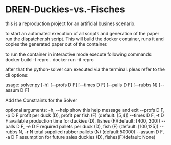 # DREN-Duckies-vs.-Fisches
this is a reproduction project for an artificial busines scenario.

to start an automated execution of all scripts and generation of the paper run the dispatcher.sh script.
This will build the docker container, runs it and copies the generated paper out of the container.


to run the container in interactive mode execute following commands:
docker build -t repro .
docker run -it repro

after that the python-solver can executed via the terminal. 
pleas refer to the cli options:

usage: solver.py [-h] [--profs D F] [--times D F] [--palls D F] [--rubbs N] [--assum D F]

Add the Constraints for the Solver

optional arguments:
  -h, --help           show this help message and exit
  --profs D F, -p D F  profit per duck (D), profit per fish (F) (default: [5,4])
  --times D F, -t D F  available production time for duckies (D), fishes (F)(default: [400, 300])
  --palls D F, -e D F  required pallets per duck (D), fish (F) (default: [100,125])
  --rubbs N, -r N      total supplied rubber pallets (N) (default:50000)
  --assum D F, -a D F  assumption for future sales duckies (D), fishes(F)(default: None)

